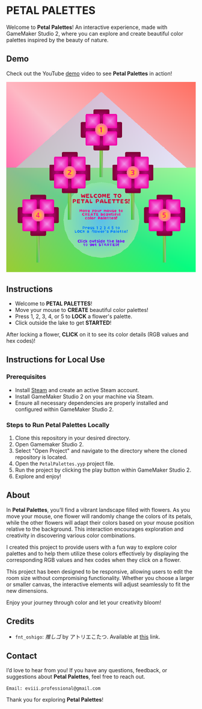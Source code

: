 # PETAL PALETTES

Welcome to **Petal Palettes**! An interactive experience, made with GameMaker Studio 2, where you can explore and create beautiful color palettes inspired by the beauty of nature.

## Demo

Check out the YouTube [demo](https://youtu.be/4BTWvUylnRo) video to see **Petal Palettes** in action!

[![Petal Palettes - Demo](assets/petal-palettes.png)](https://youtu.be/4BTWvUylnRo)

## Instructions

- Welcome to **PETAL PALETTES**!
- Move your mouse to **CREATE** beautiful color palettes!
- Press 1, 2, 3, 4, or 5 to **LOCK** a flower's palette.
- Click outside the lake to get **STARTED**!

After locking a flower, **CLICK** on it to see its color details (RGB values and hex codes)!

## Instructions for Local Use

### Prerequisites

- Install [Steam](https://store.steampowered.com/about/download) and create an active Steam account.
- Install GameMaker Studio 2 on your machine via Steam.
- Ensure all necessary dependencies are properly installed and configured within GameMaker Studio 2.

### Steps to Run Petal Palettes Locally

1. Clone this repository in your desired directory.
2. Open Gamemaker Studio 2.
3. Select "Open Project" and navigate to the directory where the cloned repository is located.
4. Open the `PetalPalettes.yyp` project file.
5. Run the project by clicking the play button within GameMaker Studio 2.
6. Explore and enjoy!

## About

In **Petal Palettes**, you’ll find a vibrant landscape filled with flowers. As you move your mouse, one flower will randomly change the colors of its petals, while the other flowers will adapt their colors based on your mouse position relative to the background. This interaction encourages exploration and creativity in discovering various color combinations.

I created this project to provide users with a fun way to explore color palettes and to help them utilize these colors effectively by displaying the corresponding RGB values and hex codes when they click on a flower.

This project has been designed to be responsive, allowing users to edit the room size without compromising functionality. Whether you choose a larger or smaller canvas, the interactive elements will adjust seamlessly to fit the new dimensions.

Enjoy your journey through color and let your creativity bloom!

## Credits

- `fnt_oshigo`: _推しゴ_ by アトリエこたつ. Available at [this](https://booth.pm/ja/items/5635169) link.

## Contact

I’d love to hear from you! If you have any questions, feedback, or suggestions about **Petal Palettes**, feel free to reach out.

    Email: eviii.professional@gmail.com

Thank you for exploring **Petal Palettes**!
